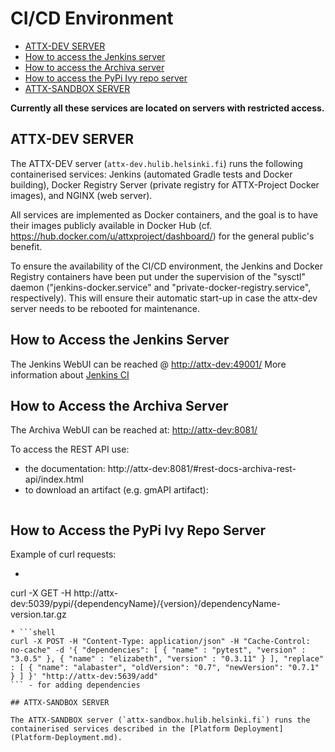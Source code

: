 # CI/CD Environment

<!-- TOC START min:1 max:3 link:true update:false -->
- [ATTX-DEV SERVER](#attx-dev-server)
- [How to access the Jenkins server](#how-to-access-the-jenkins-server)
- [How to access the Archiva server](#how-to-access-the-archiva-server)
- [How to access the PyPi Ivy repo server](#how-to-access-the-pypi-ivy-repo-server)
- [ATTX-SANDBOX SERVER](#attx-sandbox-server)

<!-- TOC END -->

**Currently all these services are located on servers with restricted access.**

## ATTX-DEV SERVER

The ATTX-DEV server (`attx-dev.hulib.helsinki.fi`) runs the following containerised services: Jenkins (automated Gradle tests and Docker building), Docker Registry Server (private registry for ATTX-Project Docker images), and NGINX (web server).

All services are implemented as Docker containers, and the goal is to have their images publicly available in Docker Hub (cf. https://hub.docker.com/u/attxproject/dashboard/) for the general public's benefit.

To ensure the availability of the CI/CD environment, the Jenkins and Docker Registry containers have been put under the supervision of the "sysctl" daemon ("jenkins-docker.service" and "private-docker-registry.service", respectively). This will ensure their automatic start-up in case the attx-dev server needs to be rebooted for maintenance.

## How to Access the Jenkins Server
The Jenkins WebUI can be reached @ [http://attx-dev:49001/](http://attx-dev:49001/)
More information about [Jenkins CI](Jenkins-CI.md)

## How to Access the Archiva Server
The Archiva WebUI can be reached at: [http://attx-dev:8081/](http://attx-dev:8081/)

To access the REST API use:
* the documentation: http://attx-dev:8081/#rest-docs-archiva-rest-api/index.html
* to download an artifact (e.g. gmAPI artifact):
```config ${artifactRepoURL}/restServices/archivaServices/searchService/artifact?g=org.uh.hulib.attx.gc&a=gm-API&v=${gmAPI}&p=tar.gz":"gm-API-${gmAPI}.tar.gz
```

## How to Access the PyPi Ivy Repo Server

Example of curl requests:
* ```shell
curl -X GET -H http://attx-dev:5039/pypi/{dependencyName}/{version}/dependencyName-version.tar.gz
``` - to retrieve dependency with a specific version number
* ```shell
curl -X POST -H "Content-Type: application/json" -H "Cache-Control: no-cache" -d '{ "dependencies": [ { "name" : "pytest", "version" : "3.0.5" }, { "name" : "elizabeth", "version" : "0.3.11" } ], "replace" : [ { "name": "alabaster", "oldVersion": "0.7", "newVersion": "0.7.1" } ] }' "http://attx-dev:5639/add"
``` - for adding dependencies

## ATTX-SANDBOX SERVER

The ATTX-SANDBOX server (`attx-sandbox.hulib.helsinki.fi`) runs the containerised services described in the [Platform Deployment](Platform-Deployment.md).
